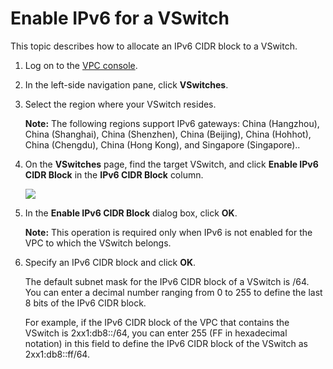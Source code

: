 # Enable IPv6 for a VSwitch

This topic describes how to allocate an IPv6 CIDR block to a VSwitch.

1.  Log on to the [VPC console](https://vpcnext.console.aliyun.com/vpc).

2.  In the left-side navigation pane, click **VSwitches**.

3.  Select the region where your VSwitch resides.

    **Note:** The following regions support IPv6 gateways: China \(Hangzhou\), China \(Shanghai\), China \(Shenzhen\), China \(Beijing\), China \(Hohhot\), China \(Chengdu\), China \(Hong Kong\), and Singapore \(Singapore\)..

4.  On the **VSwitches** page, find the target VSwitch, and click **Enable IPv6 CIDR Block** in the **IPv6 CIDR Block** column.

    ![](https://static-aliyun-doc.oss-accelerate.aliyuncs.com/assets/img/en-US/6310509951/p33773.png)

5.  In the **Enable IPv6 CIDR Block** dialog box, click **OK**.

    **Note:** This operation is required only when IPv6 is not enabled for the VPC to which the VSwitch belongs.

6.  Specify an IPv6 CIDR block and click **OK**.

    The default subnet mask for the IPv6 CIDR block of a VSwitch is /64. You can enter a decimal number ranging from 0 to 255 to define the last 8 bits of the IPv6 CIDR block.

    For example, if the IPv6 CIDR block of the VPC that contains the VSwitch is 2xx1:db8::/64, you can enter 255 \(FF in hexadecimal notation\) in this field to define the IPv6 CIDR block of the VSwitch as 2xx1:db8::ff/64.



